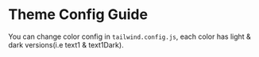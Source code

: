 # Theme Config Guide

You can change color config in `tailwind.config.js`, each color has light & dark versions(i.e text1 & text1Dark).
